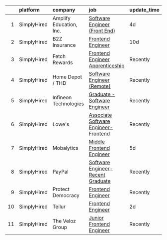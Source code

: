 

|    | platform    | company                 | job                                                                                                                                                 | update_time   | location                  |
|---:|:------------|:------------------------|:----------------------------------------------------------------------------------------------------------------------------------------------------|:--------------|:--------------------------|
|  1 | SimplyHired | Amplify Education, Inc. | [Software Engineer (Front End)](https://www.simplyhired.com/job/EaIzlRz2GMX4x3Y7SnM9jQU_AQTx213ganUvjjE63gSdDI9MWDAbzA?q=frontend+engineer)         | 4d            | Remote                    |
|  2 | SimplyHired | B2Z Insurance           | [Frontend Engineer](https://www.simplyhired.com/job/_2fKCpA-FfVttpV2NAHfpUU1X6TQwl_G0f6N8RkSao-05lMU22bepA?q=frontend+engineer)                     | 10d           | Schaumburg, IL            |
|  3 | SimplyHired | Fetch Rewards           | [Frontend Engineer Apprenticeship](https://www.simplyhired.com/job/x6wIvR0zFGmEqC6hkJRqmTzzkgj6tI9MbJJLMiUUqahRap9LZtyLhg?q=frontend+engineer)      | Recently      | Birmingham, AL            |
|  4 | SimplyHired | Home Depot / THD        | [Software Engineer (Remote)](https://www.simplyhired.com/job/o6z_BWCB5JaAbyzLZ7wK-2SbIhzx-YX-WkRuwGkbElRRCYfgaIzTTA?q=frontend+engineer)            | Recently      | Atlanta, GA               |
|  5 | SimplyHired | Infineon Technologies   | [Graduate - Software Engineer](https://www.simplyhired.com/job/D6e32lYKTMvfykCPFK1A78TVi9MPObBaaZvBIhlGFAeO1ct8Tzgy2A?q=frontend+engineer)          | Recently      | Lexington, KY             |
|  6 | SimplyHired | Lowe's                  | [Associate Software Engineer- Frontend](https://www.simplyhired.com/job/4FD7EBMF5Dqv2rs5T5m6D1-R2ph3v-iz8XiQNvz3_-o4WVKAyFdGPw?q=frontend+engineer) | Recently      | Charlotte, NC             |
|  7 | SimplyHired | Mobalytics              | [Middle Frontend Engineer](https://www.simplyhired.com/job/qguJaYojI65liE-zWrckO-RsAftSPgX18LJ8Cwhx4HJSCTi_voP2yg?q=frontend+engineer)              | 5d            | Remote                    |
|  8 | SimplyHired | PayPal                  | [Software Engineer- Recent Graduate](https://www.simplyhired.com/job/4UvOXhqQDv5KO0OetAIGwkU58bEYBgKabyfFnwLFoldOuKNot7Zn6g?q=frontend+engineer)    | Recently      | New York, NY +6 locations |
|  9 | SimplyHired | Protect Democracy       | [Frontend Engineer](https://www.simplyhired.com/job/613DRtcgjgbD4eeSnOGmW89MLyp0OqkS5qTIVPjrsj9Kr7632WvujQ?q=frontend+engineer)                     | Recently      | Remote                    |
| 10 | SimplyHired | Teilur                  | [Frontend Engineer](https://www.simplyhired.com/job/__4Jt1yGHfwkhDowKnL96wj297tTEFFTK-tVTXwvb3HazA8O9D985g?q=frontend+engineer)                     | 2d            | Remote                    |
| 11 | SimplyHired | The Veloz Group         | [Junior Frontend Engineer](https://www.simplyhired.com/job/1lmRPeJQcIuYQW-Sqf8-1rUzud-_LA4n-p--hYKkb_pBEvImygS1aQ?q=frontend+engineer)              | Recently      | Remote                    |